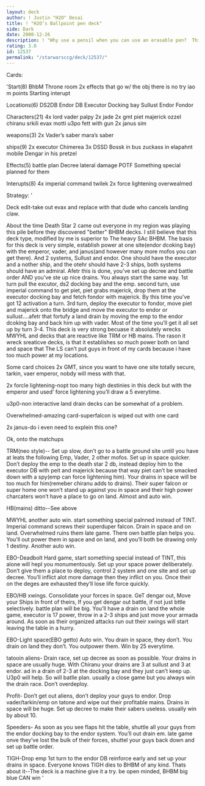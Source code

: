 ```yaml
---
layout: deck
author: ! Justin "H2O" Desai
title: ! "H2O’s Ballpoint pen deck"
side: Dark
date: 2000-12-26
description: ! "Why use a pensil when you can use an erasable pen?  This deck is BHBM w/ a twist."
rating: 3.0
id: 12537
permalink: "/starwarsccg/deck/12537/"
---
```

Cards: 

'Start(8)
BhbM
Throne room
2x effects that go w/ the obj
there is no try
iao
m points
Starting interupt

Locations(6)
DS2DB
Endor DB
Executor Docking bay
Sullust
Endor
Fondor

Characters(21)
4x lord vader
palpy
2x jade
2x gmt
piet
majerick
ozzel
chiranu
srkili
evax
motti
u3po
fett with gun
2x janus
sim

weapons(3)
2x Vader’s saber
mara’s saber

ships(9)
2x executor
Chimerea
3x DSSD
Bossk in bus
zuckass in elapahnt mobile
Dengar in his pretzel

Effects(5)
battle plan
Decree
lateral damage
POTF
Something special planned for them


Interupts(8)
4x imperial command
twilek
2x force lightening
overwealmed

Strategy: '

Deck edit-take out evax and replace with that dude who cancels landing claw.


About the time Death Star 2 came out everyone in my region was playing this pile before they discovered "better" BHBM decks.
I still believe that this deck type, modified by me is superior to The heavy SAc BHBM.	The basis for this deck is very simple, establish power at one site(endor dcoking bay) with the emperor, vader, and janus(and however many more mofos you can get there).  And 2 systems, Sullust and endor.  One should have the executor and a nother ship, and the otehr should have 2-3 ships, both systems should have an admiral.  Afetr this is done, you’ve set up decree and battle order AND you’ve ste up nice drains.
You always start the same way.	1st turn pull the excutor, ds2 docking bay and the emp.  second turn, use imperial command to get piet, piet grabs majerick, drop them at the executor docking bay and fetch fondor with majerick.  By this time you’ve got 12 activation a turn.	3rd turn, deploy the executor to fondor, move piet and majerick onto the bridge and move the executor to endor or sullust....afetr that fortufy a land drain by moving the emp to the endor dcoking bay and back him up with vader.  Most of the time you’ll get it all set up by turn 3-4.
This deck is very strong becuase it absolutely wrecks MWYHL and decks that are reactive like TRM or HB mains.  The rason it wreck sreaticve decks, is that it establishes so much power both on land and space that The LS can’t put guys in front of my cards because i have too much power at my locations.


Some card choices
2x GMT, since you want to have one site totally secure, tarkin, vaer emperor, nobdy will mess with that.

2x forcle lightening-nopt too many high destinies in this deck but with the emperor and used’ force lightening you’ll draw a 5 everytime.

u3p0-non interactive land drain decks can be somewhat of a problem.

Overwhelmed-amazing card-superfalcon is wiped out with one card

2x janus-do i even need to explein this one?


Ok, onto the matchups

TRM(neo style)--
Set up slow, don’t go to a battle ground site untill you have at leats the following Emp, Vader, 2 other mofos.
Set up in space quicker.  Don’t deploy the emp to the death star 2 db, instead deploy him to the executor DB with peit and majerick because that way piet can’t be smacked down with a spy(emp can force lightening him).
Your drains in space will be too much for him(remeber chiranu adds to drains).	Their super falcon or super home one won’t stand up against you in space and their high power charcaters won’t have a place to go on land.  Almost and auto win.

HB(mains)
ditto--See above

MWYHL
another auto win.  start something special palnned instead of TINT.  Imperial command screws their superduper falcon.
Drain in space and on land.  Overwhelmed ruins them late game.	There own battle plan helps you. You’ll out power them in space and on land, and you’ll both be drawing only 1 destiny.  Another auto win.

EBO-Deadbolt
Hard game, start something special instead of TINT, this alone will hepl you monumentously.  Set up your space power deliberately.  Don’t give them a place to deploy, control 2 system and one site and set up decree.  You’ll inflict alot more damage then they inflict on you. Once their on the deges are exhausted they’ll lose life force quickly.

EBO/HB xwings.
Consolidate your forces in space.  GeT dengar out, Move your Ships in front of theirs, If you get dengar out battle, if not just bttle selectively.
battle plan will be big.  You’ll have a drain on land the whole game, executor is 17 power, throw in a 2-3 ships and just move your armada around.  As soon as their organized attacks run out their xwings will start leaving the table in a hurry.

EBO-Light space(EBO getto)
Auto win.  You drain in space, they don’t.  You drain on land they don’t. You outpower them.	Win by 25 everytime.

tatooin aliens-
Drain race, set up decree as soon as possible.	Your drains in space are usually huge.	With Chiranu your drains are 3 at sullust and 3 at endor.  ad in a drain of 2-3 at the docking bay and they just can’t keep up.  U3p0 will help.  So will batlle plan.  usually a close game but you always win the drain race.  Don’t overdeploy.

Profit-
Don’t get out aliens, don’t deploy your guys to endor.  Drop vader/tarkin/emp on tatone and wipe out their profitable mains.
Drains in space will be huge.  Set up decree to make their sabers useless. usually win by about 10.


Speeders-
As soon as you see flaps hit the table, shuttle all your guys from the endor docking bay to the endor system.  You’ll out drain em.  late game onve they’ve lost the bulk of their forces, shuttel your guys back down and set up battle order.

TIGH-Drop emp 1st turn to the endor DB reinforce early and set up your drains in space.  Everyone knows TIGH dies to BHBM of any kind.
Thats about it--The deck is a machine give it a try.  be open minded, BHBM big blue CAN win '
